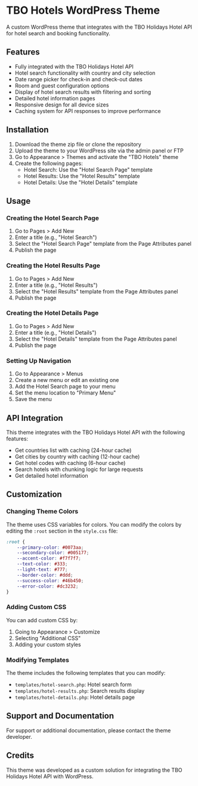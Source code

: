 # TBO Hotels WordPress Theme

A custom WordPress theme that integrates with the TBO Holidays Hotel API for hotel search and booking functionality.

## Features

- Fully integrated with the TBO Holidays Hotel API
- Hotel search functionality with country and city selection
- Date range picker for check-in and check-out dates
- Room and guest configuration options
- Display of hotel search results with filtering and sorting
- Detailed hotel information pages
- Responsive design for all device sizes
- Caching system for API responses to improve performance

## Installation

1. Download the theme zip file or clone the repository
2. Upload the theme to your WordPress site via the admin panel or FTP
3. Go to Appearance > Themes and activate the "TBO Hotels" theme
4. Create the following pages:
   - Hotel Search: Use the "Hotel Search Page" template
   - Hotel Results: Use the "Hotel Results" template
   - Hotel Details: Use the "Hotel Details" template

## Usage

### Creating the Hotel Search Page

1. Go to Pages > Add New
2. Enter a title (e.g., "Hotel Search")
3. Select the "Hotel Search Page" template from the Page Attributes panel
4. Publish the page

### Creating the Hotel Results Page

1. Go to Pages > Add New
2. Enter a title (e.g., "Hotel Results")
3. Select the "Hotel Results" template from the Page Attributes panel
4. Publish the page

### Creating the Hotel Details Page

1. Go to Pages > Add New
2. Enter a title (e.g., "Hotel Details")
3. Select the "Hotel Details" template from the Page Attributes panel
4. Publish the page

### Setting Up Navigation

1. Go to Appearance > Menus
2. Create a new menu or edit an existing one
3. Add the Hotel Search page to your menu
4. Set the menu location to "Primary Menu"
5. Save the menu

## API Integration

This theme integrates with the TBO Holidays Hotel API with the following features:

- Get countries list with caching (24-hour cache)
- Get cities by country with caching (12-hour cache)
- Get hotel codes with caching (6-hour cache)
- Search hotels with chunking logic for large requests
- Get detailed hotel information

## Customization

### Changing Theme Colors

The theme uses CSS variables for colors. You can modify the colors by editing the `:root` section in the `style.css` file:

```css
:root {
    --primary-color: #0073aa;
    --secondary-color: #005177;
    --accent-color: #f7f7f7;
    --text-color: #333;
    --light-text: #777;
    --border-color: #ddd;
    --success-color: #46b450;
    --error-color: #dc3232;
}
```

### Adding Custom CSS

You can add custom CSS by:

1. Going to Appearance > Customize
2. Selecting "Additional CSS"
3. Adding your custom styles

### Modifying Templates

The theme includes the following templates that you can modify:

- `templates/hotel-search.php`: Hotel search form
- `templates/hotel-results.php`: Search results display
- `templates/hotel-details.php`: Hotel details page

## Support and Documentation

For support or additional documentation, please contact the theme developer.

## Credits

This theme was developed as a custom solution for integrating the TBO Holidays Hotel API with WordPress.